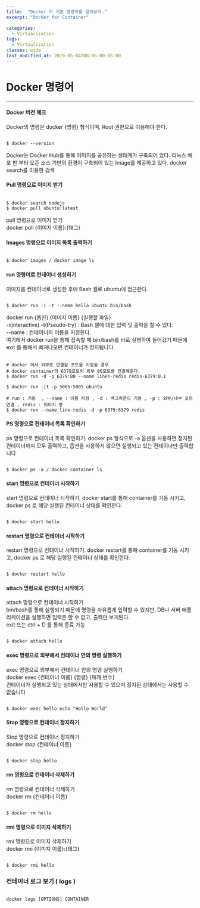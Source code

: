 ```yaml
---
title:  "Docker 의 기본 명령어를 알아보자."
excerpt: "Docker for Container"

categories:
  - Virtualization
tags:
  - Virtualization 
classes: wide
last_modified_at: 2019-05-04T08:06:00-05:00
---
```


# Docker 명령어

***

#### Docker 버전 체크 

 Docker의 명령은 docker {명령} 형식이며, Root 권한으로 이용해야 한다. 

```shell

$ docker --version

```

Docker는 Docker Hub를 통해 이미지를 공유하는 생태계가 구축되어 았다. 리눅스 배포 판 부터 오픈 소스 기반의 환경이 구축되어 있는 Image를 제공하고 있다. docker search를 이용한 검색

#### Pull 명령으로 이미지 받기

```shell

$ docker search nodejs
$ docker pull ubuntu:latest

```
pull 명령으로 이미지 받기    
docker pull {이미지 이름}:{태그}  

#### Images 명령으로 이미지 목록 출력하기

```shell

$ docker images / docker image ls

```

#### run 명령어로 컨테이너 생성하기

이미지를 컨테이너로 생성한 후에 Bash 셀로 ubuntu에 접근한다. 

```shell

$ docker run -i -t --name hello ubuntu bin/bash

```

docker run {옵션} {이미지 이름} {실행할 파일}  
-i(interactive)  -t(Pseudo-try) : Bash 셀에 대한 입력 및 출력을 할 수 있다.  
--name : 컨테이너의 이름을 지정한다.  
여기에서 docker run을 통해 접속할 때 bin/bash를 바로 실행하여 들어갔기 때문에 exit 를 통해서 빠져나오면 컨테이너가 정지됩니다.  

```shell

# docker 에서 외부로 연결할 포트를 지정할 경우 
# docker container의 6379포트외 외부 80포트를 연결해준다.
$ docker run -d -p 6379:80 --name lines-redis redis-6379:0.1

$ docker run -it -p 5005:5005 ubuntu

# run : 기동  , --name : 이름 지정 , -d : 백그라운드 기동 , -p : 외부/내부 포트 연결 , redis : 이미지 명 
$ docker run --name line-redis -d -p 6379:6379 redis

```

#### PS 명령으로 컨테이너 목록 확인하기 

ps 명령으로 컨테이너 목록 확인하기. docker ps 형식으로 -a 옵션을 사용하면 정지된 컨테이너까지 모두 출력하고, 옵션을 사용하지 않으면 실행되고 있는 컨테이너만 출력합니다

```shell 

$ docker ps -a / docker container ls

```

#### start 명령으로 컨테이너 시작하기 

start 명령으로 컨테이너 시작하기, docker start를 통해 container를 기동 시키고, docker ps 로 해당 실행된 컨테이너 상태를 확인한다. 

```shell

$ docker start hello 

```

#### restart 명령으로 컨테이너 시작하기

restart 명령으로 컨테이너 시작하기. docker restart를 통해 container를 기동 시키고, docker ps 로 해당 실행된 컨테이너 상태를 확인한다. 

```shell

$ docker restart hello    

```

#### attach 명령으로 컨테이너 시작하기

attach 명령으로 컨테이너 시작하기   
bin/bash를 통해 실행되기 때문에 명령을 자유롭게 입력할 수 있지만, DB나 서버 애플리케이션을 실행하면 입력은 할 수 없고, 출력만 보게된다.  
exit 또는 ctrl + D 를 통해 종료 가능   

```shell

$ docker attach hello 

```

#### exec 명령으로 외부에서 컨테이너 안의 명령 실행하기

exec 명령으로 외부에서 컨테이너 안의 명령 실행하기   
docker exec {컨테이너 이름} {명령} {매개 변수}  
컨테이너가 실행되고 있는 상태에서만 사용할 수 있으며 정지된 상태에서는 사용할 수 없습니다   

```shell

$ docker exec hello echo "Hello World"            

```

#### Stop 명령으로 컨테이너 정지하기

Stop 명령으로 컨테이너 정지하기   
docker stop {컨테이너 이름}   

```shell

$ docker stop hello   

```

#### rm 명령으로 컨테이너 삭제하기

rm 명령으로 컨테이너 삭제하기   
docker rm {컨테이너 이름}   

```shell

$ docker rm hello     

```

#### rmi 명령으로 이미지 삭제하기

rmi 명령으로 이미지 삭제하기   
docker rmi {이미지 이름}:{태그}    

```shell

$ docker rmi hello        

```

### 컨테이너 로그 보기 ( logs )

```shell

docker logs [OPTIONS] CONTAINER

```